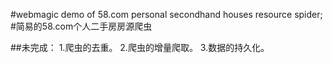 #webmagic demo of 58.com personal secondhand houses resource spider;
#简易的58.com个人二手房房源爬虫

##未完成：
1.爬虫的去重。
2.爬虫的增量爬取。
3.数据的持久化。